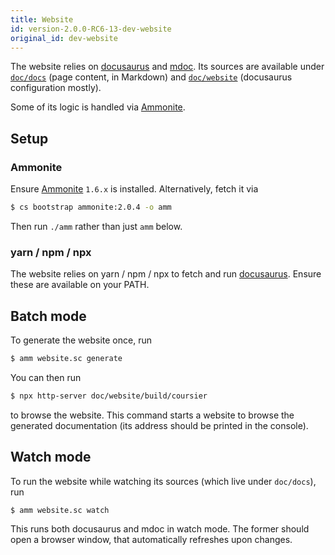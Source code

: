 ```yaml
---
title: Website
id: version-2.0.0-RC6-13-dev-website
original_id: dev-website
---
```


The website relies on [docusaurus](https://docusaurus.io) and
[mdoc](https://scalameta.org/mdoc). Its sources are available
under [`doc/docs`](https://github.com/coursier/coursier/tree/master/doc/docs)
(page content, in Markdown) and
[`doc/website`](https://github.com/coursier/coursier/tree/master/doc/website)
(docusaurus configuration mostly).

Some of its logic is handled via [Ammonite](https://ammonite.io).

## Setup

### Ammonite

Ensure [Ammonite](https://ammonite.io) `1.6.x` is installed. Alternatively,
fetch it via
```bash
$ cs bootstrap ammonite:2.0.4 -o amm
```
Then run `./amm` rather than just `amm` below.

### yarn / npm / npx

The website relies on yarn / npm / npx to fetch and run
[docusaurus](https://docusaurus.io). Ensure these are available on your
PATH.

## Batch mode

To generate the website once, run
```bash
$ amm website.sc generate
```

You can then run
```bash
$ npx http-server doc/website/build/coursier
```
to browse the website. This command starts a website to browse the generated
documentation (its address should be printed in the console).

## Watch mode

To run the website while watching its sources (which live under `doc/docs`), run
```bash
$ amm website.sc watch
```

This runs both docusaurus and mdoc in watch mode. The former should open
a browser window, that automatically refreshes upon changes.
